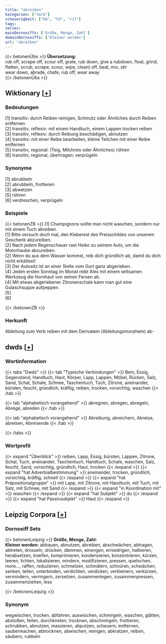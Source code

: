 ```yaml
---
title: "abreiben"
kategorien: ["Verb"]
schwierigkeit: ["k6", "h3", "r17"]
tags:
series:
mainDornseiffs: ['Größe, Menge, Zahl']
domainDornseiffs: ['Kleiner werden']
url: "abreiben"
---
```


{{< betonenÜbs >}}
**Übersetzung:**  
rub off, scrape off, scour off, grate, rub down, give a rubdown, float, grind, flatten, scrub, scrape, scour, wipe, clean) off, beat, mix, stir  
wear down, abrade, chafe, rub off, wear away  
{{< /betonenÜbs >}}

## Wiktionary [[+](https://de.wiktionary.org/wiki/abreiben)]

### Bedeutungen
[1] transitiv: durch Reiben reinigen, Schmutz oder Ähnliches durch Reiben entfernen  
[2] transitiv, reflexiv: mit einem Handtuch, einem Lappen trocken reiben  
[3] transitiv, reflexiv: durch Reibung beschädigen, abnutzen  
[4] transitiv: mit einer Reibe bearbeiten, kleine Teilchen mit einer Reibe entfernen  
[5] transitiv, regional: (Teig, Milchreis oder Ähnliches) rühren  
[6] transitiv, regional, übertragen: verprügeln  

### Synonyme
[1] abrubbeln  
[2] abrubbeln, frottieren  
[3] abwetzen  
[5] rühren  
[6] verdreschen, verprügeln  

### Beispiele
{{< betonenZB >}}
[1] Champignons sollte man nicht waschen, sondern nur mit einem Tuch abreiben.  
[1] Bitte versuch doch mal, den Kleberest des Preisschildes von unserem Geschenk abzureiben.  
[2] Nach jedem Regenschauer rast Heiko zu seinem Auto, um die Motorhaube abzureiben.  
[2] Wenn du aus dem Wasser kommst, reib dich gründlich ab, damit du dich nicht erkältest!  
[3] Der Autositz ist an einer Stelle vom Gurt ganz abgerieben.  
[4] Jeden ersten Sonntag im Monat reibt Alex mit einem seltsamen Werkzeug die Hornhaut von seinen Fersen ab.  
[4] Mit etwas abgeriebener Zitronenschale kann man gut eine Gulaschsuppe aufpeppen.  
[5]  
[6]  

{{< /betonenZB >}}
### Herkunft
Ableitung zum Verb reiben mit dem Derivatem (Ableitungsmorphem) ab-  



## dwds [[+](https://www.dwds.de/wb/abreiben)]

### Wortinformation
{{< tabs "Dwds" >}}
{{< tab "Typische Verbindungen" >}}
Bein, Essig, Gegenstand, Handtuch, Haut, Körper, Lapp, Lappen, Möbel, Rücken, Salz, Sand, Schal, Schale, Schnee, Taschentuch, Tuch, Zitrone, aneinander, bürsten, feucht, gründlich, kräftig, reiben, trocken, vorsichtig, waschen
{{< /tab >}}

{{< tab "alphabetisch vorangehend" >}}
abregnen, abregen, abregeln, Abrégé, abreden
{{< /tab >}}

{{< tab "alphabetisch vorangehend" >}}
Abreibung, abreichern, Abreise, abreisen, Abreisende
{{< /tab >}}

{{< /tabs >}}

### Wortprofil
{{< expand "Überblick" >}} reiben, Lapp, Essig, bürsten, Lappen, Zitrone, Schal, Tuch, aneinander, Taschentuch, Handtuch, Schale, waschen, Salz, feucht, Sand, vorsichtig, gründlich, Haut, trocken {{< /expand >}}
{{< expand "hat Adverbialbestimmung" >}} aneinander, trocken, gründlich, vorsichtig, kräftig, schnell {{< /expand >}}
{{< expand "hat Präpositionalgruppe" >}} mit Lapp, mit Zitrone, mit Handtuch, mit Tuch, mit Salz, mit Schnee, mit Sand {{< /expand >}}
{{< expand "in Koordination mit" >}} waschen {{< /expand >}}
{{< expand "hat Subjekt" >}} du {{< /expand >}}
{{< expand "hat Passivsubjekt" >}} Haut {{< /expand >}}

## Leipzig Corpora [[+](https://corpora.uni-leipzig.de/en/res?word=abreiben&corpusId=deu_newscrawl-public_2018)]

### Dornseiff Sets
{{< betonenLeipzig >}}
**Größe, Menge, Zahl:**  
**Kleiner werden:** abbauen, abnutzen, abreiben, abschwächen, abtragen, abtreten, drosseln, drücken, dämmen, einengen, erniedrigen, halbieren, herabsetzen, kneifen, komprimieren, kondensieren, konzentrieren, kürzen, leeren, lichten, lokalisieren, mindern, modifizieren, pressen, quetschen, more..., raffen, reduzieren, schmelzen, schmälern, schnüren, schwächen, senken, teilen, unterbinden, verdichten, verdicken, verkleinern, verkürzen, vermindern, verringern, zersetzen, zusammenlegen, zusammenpressen, zusammenziehen, less  

{{< /betonenLeipzig >}}

### Synonym
wegwischen, trocken, abfahren, auswischen, schmirgeln, waschen, glätten, abstoßen, feilen, durchkneten, trocknen, abschmirgeln, frottieren, schrubben, abnutzen, massieren, abputzen, scheuern, entfernen, saubermachen, abtrocknen, abwischen, reinigen, abkratzen, reiben, säubern, rubbeln

